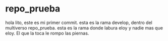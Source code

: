 # repo_prueba

hola lito, este es mi primer commit.
esta es la rama develop, dentro del multiverso repo_prueba.
esta es la rama donde labura eloy y nadie mas que eloy. El que la toca le rompo las piernas.